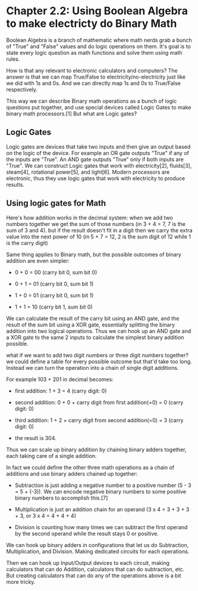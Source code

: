 # Chapter 2.2: Using Boolean Algebra to make electricty do Binary Math

Boolean Algebra is a branch of mathematic where math nerds grab a bunch of "True" and "False" values and do logic operations on them. It's goal is to state every logic question as math functions and solve them using math rules.

How is that any relevant to electronic calculators and computers? The answer is that we can map True/False to electricity/no-electricity just like we did with 1s and 0s. And we can directly map 1s and 0s to True/False respectively.

This way we can describe Binary math operations as a bunch of logic questions put together, and use special devices called Logic Gates to make binary math processors.[1] But what are Logic gates?

## Logic Gates

Logic gates are devices that take two inputs and then give an output based on the logic of the device. For example an OR gate outputs "True" if any of the inputs are "True". An AND gate outputs "True" only if both inputs are "True". We can construct Logic gates that work with electricity[2], fluids[3], steam[4], rotational power[5], and light[6]. Modern processors are electronic, thus they use logic gates that work with electricity to produce results.

## Using logic gates for Math

Here's how addition works in the decimal system: when we add two numbers together we get the sum of those numbers (in 3 + 4 = 7, 7 is the sum of 3 and 4). but if the result doesn't fit in a digit then we carry the extra value into the next power of 10 (in 5 + 7 = 12, 2 is the sum digit of 12 while 1 is the carry digit)

Same thing applies to Binary math, but the possible outcomes of binary addition are even simpler:

- 0 + 0 = 00 (carry bit 0, sum bit 0)

- 0 + 1 = 01 (carry bit 0, sum bit 1)

- 1 + 0 = 01 (carry bit 0, sum bit 1)

- 1 + 1 = 10 (carry bit 1, sum bit 0)

We can calculate the result of the carry bit using an AND gate, and the result of the sum bit using a XOR gate, essentially splitting the binary addition into two logical operations. Thus we can hook up an AND gate and a XOR gate to the same 2 inputs to calculate the simplest binary addition possible. 

what if we want to add two digit numbers or three digit numbers together? we could define a table for every possible outcome but that'd take too long. Instead we can turn the operation into a chain of single digit additions.

For example 103 + 201 in decimal becomes:

- first addition: 1 + 3 = 4 (carry digit: 0)

- second addition: 0 + 0 + carry digit from first addition(=0) = 0 (carry digit: 0)

- third addition: 1 + 2 + carry digit from second addition(=0) = 3 (carry digit: 0)

- the result is 304.

Thus we can scale up binary addition by chaining binary adders together, each taking care of a single addition.

In fact we could define the other three math operations as a chain of additions and use binary adders chained up together:

- Subtraction is just adding a negative number to a positive number (5 - 3 = 5 + (-3)). We can encode negative binary numbers to some positive binary numbers to accomplish this.[7]

- Multiplication is just an addition chain for an operand (3 x 4 = 3 + 3 + 3 + 3, or 3 x 4 = 4 + 4 + 4)

- Division is counting how many times we can subtract the first operand by the second operand while the result stays 0 or positive.

We can hook up binary adders in configurations that let us do Subtraction, Multiplication, and Division. Making dedicated circuits for each operations.

Then we can hook up Input/Output devices to each circuit, making calculators that can do Addition, calculators that can do subtraction, etc. But creating calculators that can do any of the operations above is a bit more tricky.
